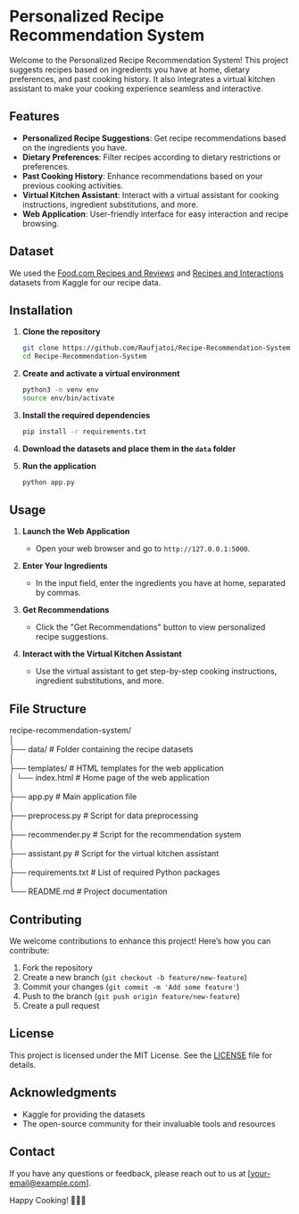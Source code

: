 # Personalized Recipe Recommendation System

Welcome to the Personalized Recipe Recommendation System! This project suggests recipes based on ingredients you have at home, dietary preferences, and past cooking history. It also integrates a virtual kitchen assistant to make your cooking experience seamless and interactive.

## Features
- **Personalized Recipe Suggestions**: Get recipe recommendations based on the ingredients you have.
- **Dietary Preferences**: Filter recipes according to dietary restrictions or preferences.
- **Past Cooking History**: Enhance recommendations based on your previous cooking activities.
- **Virtual Kitchen Assistant**: Interact with a virtual assistant for cooking instructions, ingredient substitutions, and more.
- **Web Application**: User-friendly interface for easy interaction and recipe browsing.

## Dataset
We used the [Food.com Recipes and Reviews](https://www.kaggle.com/irkaal/foodcom-recipes-and-reviews) and [Recipes and Interactions](https://www.kaggle.com/shuyangli94/food-com-recipes-and-user-interactions) datasets from Kaggle for our recipe data.

## Installation

1. **Clone the repository**
    ```sh
    git clone https://github.com/Raufjatoi/Recipe-Recommendation-System.git
    cd Recipe-Recommendation-System
    ```

2. **Create and activate a virtual environment**
    ```sh
    python3 -m venv env
    source env/bin/activate
    ```

3. **Install the required dependencies**
    ```sh
    pip install -r requirements.txt
    ```

4. **Download the datasets and place them in the `data` folder**

5. **Run the application**
    ```sh
    python app.py
    ```

## Usage

1. **Launch the Web Application**
    - Open your web browser and go to `http://127.0.0.1:5000`.

2. **Enter Your Ingredients**
    - In the input field, enter the ingredients you have at home, separated by commas.

3. **Get Recommendations**
    - Click the "Get Recommendations" button to view personalized recipe suggestions.

4. **Interact with the Virtual Kitchen Assistant**
    - Use the virtual assistant to get step-by-step cooking instructions, ingredient substitutions, and more.

## File Structure
   recipe-recommendation-system/   
   │   
   ├── data/ # Folder containing the recipe datasets   
   │     
   ├── templates/ # HTML templates for the web application     
   │ └── index.html # Home page of the web application      
   │     
   ├── app.py # Main application file     
   │      
   ├── preprocess.py # Script for data preprocessing      
   │      
   ├── recommender.py # Script for the recommendation system      
   │      
   ├── assistant.py # Script for the virtual kitchen assistant       
   │      
   ├── requirements.txt # List of required Python packages      
   │       
   └── README.md # Project documentation       
                
             

## Contributing
We welcome contributions to enhance this project! Here’s how you can contribute:
1. Fork the repository
2. Create a new branch (`git checkout -b feature/new-feature`)
3. Commit your changes (`git commit -m 'Add some feature'`)
4. Push to the branch (`git push origin feature/new-feature`)
5. Create a pull request

## License
This project is licensed under the MIT License. See the [LICENSE](LICENSE) file for details.

## Acknowledgments
- Kaggle for providing the datasets
- The open-source community for their invaluable tools and resources

## Contact
If you have any questions or feedback, please reach out to us at [your-email@example.com].

Happy Cooking! 🍳🥗🍲
